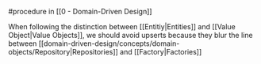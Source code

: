 #procedure in [[0 - Domain-Driven Design]]

When following the distinction between [[Entitiy|Entities]] and [[Value Object|Value Objects]], we should avoid upserts because they blur the line between [[domain-driven-design/concepts/domain-objects/Repository|Repositories]] and [[Factory|Factories]]
